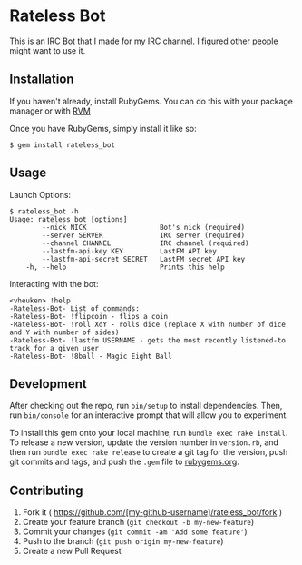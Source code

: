 # Rateless Bot

This is an IRC Bot that I made for my IRC channel. I figured other people might want to use it.

## Installation

If you haven't already, install RubyGems. You can do this with your package manager or with [RVM](https://rvm.io)

Once you have RubyGems, simply install it like so:

    $ gem install rateless_bot

## Usage
Launch Options:

    $ rateless_bot -h
    Usage: rateless_bot [options]
            --nick NICK                  Bot's nick (required)
            --server SERVER              IRC server (required)
            --channel CHANNEL            IRC channel (required)
            --lastfm-api-key KEY         LastFM API key
            --lastfm-api-secret SECRET   LastFM secret API key
        -h, --help                       Prints this help

Interacting with the bot:

    <vheuken> !help
    -Rateless-Bot- List of commands:
    -Rateless-Bot- !flipcoin - flips a coin
    -Rateless-Bot- !roll XdY - rolls dice (replace X with number of dice and Y with number of sides)
    -Rateless-Bot- !lastfm USERNAME - gets the most recently listened-to track for a given user
    -Rateless-Bot- !8ball - Magic Eight Ball
    
## Development

After checking out the repo, run `bin/setup` to install dependencies. Then, run `bin/console` for an interactive prompt that will allow you to experiment.

To install this gem onto your local machine, run `bundle exec rake install`. To release a new version, update the version number in `version.rb`, and then run `bundle exec rake release` to create a git tag for the version, push git commits and tags, and push the `.gem` file to [rubygems.org](https://rubygems.org).

## Contributing

1. Fork it ( https://github.com/[my-github-username]/rateless_bot/fork )
2. Create your feature branch (`git checkout -b my-new-feature`)
3. Commit your changes (`git commit -am 'Add some feature'`)
4. Push to the branch (`git push origin my-new-feature`)
5. Create a new Pull Request
